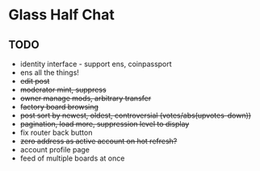# Glass Half Chat

## TODO

* identity interface - support ens, coinpassport
* ens all the things!
* ~~edit post~~
* ~~moderator mint, suppress~~
* ~~owner manage mods, arbitrary transfer~~
* ~~factory board browsing~~
* ~~post sort by newest, oldest, controversial (votes/abs(upvotes-down))~~
* ~~pagination, load more, suppression level to display~~
* fix router back button
* ~~zero address as active account on hot refresh?~~
* account profile page
* feed of multiple boards at once
